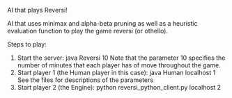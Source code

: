 AI that plays Reversi!

AI that uses minimax and alpha-beta pruning as well as a heuristic evaluation function to play the game reversi (or othello).

Steps to play:
1. Start the server: java Reversi 10
Note that the parameter 10 specifies the number of minutes that each player has of move
throughout the game.
2. Start player 1 (the Human player in this case): java Human localhost 1
See the files for descriptions of the parameters
3. Start player 2 (the Engine): python reversi_python_client.py localhost 2
